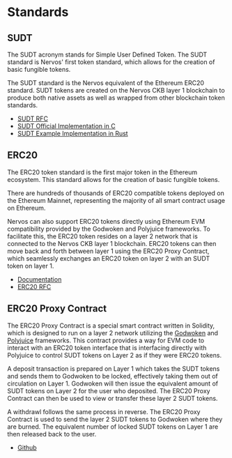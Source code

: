 # Standards

## SUDT

The SUDT acronym stands for Simple User Defined Token. The SUDT standard is Nervos' first token standard, which allows for the creation of basic fungible tokens.

The SUDT standard is the Nervos equivalent of the Ethereum ERC20 standard. SUDT tokens are created on the Nervos CKB layer 1 blockchain to produce both native assets as well as wrapped from other blockchain token standards.

- [SUDT RFC](https://github.com/nervosnetwork/rfcs/blob/master/rfcs/0025-simple-udt/0025-simple-udt.md)
- [SUDT Official Implementation in C](https://github.com/nervosnetwork/ckb-miscellaneous-scripts/blob/master/c/simple_udt.c)
- [SUDT Example Implementation in Rust](https://github.com/jordanmack/developer-training-course-script-examples/blob/master/contracts/sudt/src/entry.rs)

## ERC20

The ERC20 token standard is the first major token in the Ethereum ecosystem. This standard allows for the creation of basic fungible tokens.

There are hundreds of thousands of ERC20 compatible tokens deployed on the Ethereum Mainnet, representing the majority of all smart contract usage on Ethereum.

Nervos can also support ERC20 tokens directly using Ethereum EVM compatibility provided by the Godwoken and Polyjuice frameworks. To facilitate this, the ERC20 token resides on a layer 2 network that is connected to the Nervos CKB layer 1 blockchain. ERC20 tokens can then move back and forth between layer 1 using the ERC20 Proxy Contract, which seamlessly exchanges an ERC20 token on layer 2 with an SUDT token on layer 1.

- [Documentation](https://ethereum.org/en/developers/docs/standards/tokens/erc-20/)
- [ERC20 RFC](https://eips.ethereum.org/EIPS/eip-20)

## ERC20 Proxy Contract

The ERC20 Proxy Contract is a special smart contract written in Solidity, which is designed to run on a layer 2 network utilizing the [Godwoken](https://github.com/Kuzirashi/gw-gitcoin-instruction/tree/master/src/conceptual-explainers/frameworks.md#godwoken) and [Polyjuice](https://github.com/Kuzirashi/gw-gitcoin-instruction/tree/master/src/conceptual-explainers/frameworks.md#polyjuice) frameworks. This contract provides a way for EVM code to interact with an ERC20 token interface that is interfacing directly with Polyjuice to control SUDT tokens on Layer 2 as if they were ERC20 tokens.

A deposit transaction is prepared on Layer 1 which takes the SUDT tokens and sends them to Godwoken to be locked, effectively taking them out of circulation on Layer 1. Godwoken will then issue the equivalent amount of SUDT tokens on Layer 2 for the user who deposited. The ERC20 Proxy Contract can then be used to view or transfer these layer 2 SUDT tokens.

A withdrawl follows the same process in reverse. The ERC20 Proxy Contract is used to send the layer 2 SUDT tokens to Godwoken where they are burned. The equivalent number of locked SUDT tokens on Layer 1 are then released back to the user.

- [Github](https://github.com/nervosnetwork/godwoken-polyjuice/tree/main/solidity/erc20)
